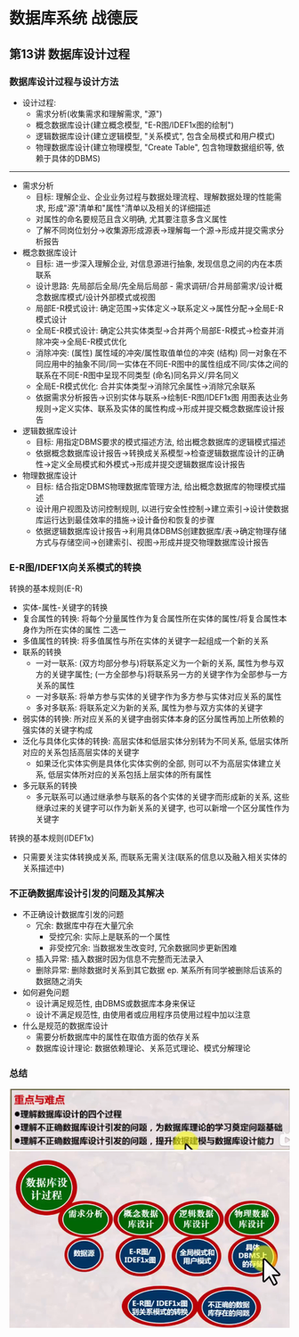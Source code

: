 # 数据库系统 战德辰
## 第13讲 数据库设计过程
### 数据库设计过程与设计方法
 * 设计过程: 
   * 需求分析(收集需求和理解需求, "源")
   * 概念数据库设计(建立概念模型, "E-R图/IDEF1x图的绘制")
   * 逻辑数据库设计(建立逻辑模型, "关系模式", 包含全局模式和用户模式)
   * 物理数据库设计(建立物理模型, "Create Table", 包含物理数据组织等, 依赖于具体的DBMS)
---
  * 需求分析
    * 目标: 理解企业、企业业务过程与数据处理流程、理解数据处理的性能需求, 形成"源"清单和"属性"清单以及相关的详细描述
    * 对属性的命名要规范且含义明确, 尤其要注意多含义属性
    * 了解不同岗位划分->收集源形成源表->理解每一个源->形成并提交需求分析报告
  * 概念数据库设计
    * 目标: 进一步深入理解企业, 对信息源进行抽象, 发现信息之间的内在本质联系
    * 设计思路: 先局部后全局/先全局后局部 - 需求调研/合并局部需求/设计概念数据库模式/设计外部模式或视图
    * 局部E-R模式设计: 确定范围->实体定义->联系定义->属性分配->全局E-R模式设计
    * 全局E-R模式设计: 确定公共实体类型->合并两个局部E-R模式->检查并消除冲突->全局E-R模式优化
    * 消除冲突: (属性) 属性域的冲突/属性取值单位的冲突 (结构) 同一对象在不同应用中的抽象不同/同一实体在不同E-R图中的属性组成不同/实体之间的联系在不同E-R图中呈现不同类型 (命名)同名异义/异名同义
    * 全局E-R模式优化: 合并实体类型->消除冗余属性->消除冗余联系
    * 依据需求分析报告->识别实体与联系->绘制E-R图/IDEF1x图 用图表达业务规则->定义实体、联系及实体的属性构成->形成并提交概念数据库设计报告
  * 逻辑数据库设计
    * 目标: 用指定DBMS要求的模式描述方法, 给出概念数据库的逻辑模式描述
    * 依据概念数据库设计报告->转换成关系模型->检查逻辑数据库设计的正确性->定义全局模式和外模式->形成并提交逻辑数据库设计报告
  * 物理数据库设计
    * 目标: 结合指定DBMS物理数据库管理方法, 给出概念数据库的物理模式描述
    * 设计用户视图及访问控制规则, 以进行安全性控制->建立索引->设计使数据库运行达到最佳效率的措施->设计备份和恢复的步骤
    * 依据逻辑数据库设计报告->利用具体DBMS创建数据库/表->确定物理存储方式与存储空间->创建索引、视图->形成并提交物理数据库设计报告
### E-R图/IDEF1X向关系模式的转换
  转换的基本规则(E-R)
  * 实体-属性-关键字的转换
  * 复合属性的转换: 将每个分量属性作为复合属性所在实体的属性/将复合属性本身作为所在实体的属性 二选一
  * 多值属性的转换: 将多值属性与所在实体的关键字一起组成一个新的关系
  * 联系的转换
    * 一对一联系: (双方均部分参与)将联系定义为一个新的关系, 属性为参与双方的关键字属性; (一方全部参与)将联系另一方的关键字作为全部参与一方关系的属性
    * 一对多联系: 将单方参与实体的关键字作为多方参与实体对应关系的属性
    * 多对多联系: 将联系定义为新的关系, 属性为参与双方实体的关键字
  * 弱实体的转换: 所对应关系的关键字由弱实体本身的区分属性再加上所依赖的强实体的关键字构成
  * 泛化与具体化实体的转换: 高层实体和低层实体分别转为不同关系, 低层实体所对应的关系包括高层实体的关键字
    * 如果泛化实体实例是具体化实体实例的全部, 则可以不为高层实体建立关系, 低层实体所对应的关系包括上层实体的所有属性
  * 多元联系的转换
    * 多元联系可以通过继承参与联系的各个实体的关键字而形成新的关系, 这些继承过来的关键字可以作为新关系的关键字, 也可以新增一个区分属性作为关键字
  
  转换的基本规则(IDEF1x)
  * 只需要关注实体转换成关系, 而联系无需关注(联系的信息以及融入相关实体的关系描述中)
### 不正确数据库设计引发的问题及其解决
  * 不正确设计数据库引发的问题
    * 冗余: 数据库中存在大量冗余
      * 受控冗余: 实际上是联系的一个属性
      * 非受控冗余: 当数据发生改变时, 冗余数据同步更新困难
    * 插入异常: 插入数据时因为信息不完整而无法录入
    * 删除异常: 删除数据时关系到其它数据 ep. 某系所有同学被删除后该系的数据随之消失
  * 如何避免问题
    * 设计满足规范性, 由DBMS或数据库本身来保证
    * 设计不满足规范性, 由使用者或应用程序员使用过程中加以注意
  * 什么是规范的数据库设计
    * 需要分析数据库中的属性在取值方面的依存关系
    * 数据库设计理论: 数据依赖理论、关系范式理论、模式分解理论
  ### 总结
![章节重难点](imgs/image-64.png)  
![本讲学习内容](imgs/image-65.png)
